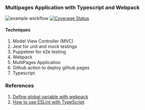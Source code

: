 ### Multipages Application with Typescript and Webpack 
![example workflow](https://github.com/zcemycl/webpack-ts-mpa-example/actions/workflows/main.yml/badge.svg) [![Coverage Status](https://coveralls.io/repos/github/zcemycl/webpack-ts-mpa-example/badge.svg?branch=main)](https://coveralls.io/github/zcemycl/webpack-ts-mpa-example?branch=main)

#### Techniques
1. Model View Controller (MVC)
2. Jest for unit and mock testings
3. Puppeteer for e2e testing
4. Webpack
5. MultiPages Application
6. Github action to deploy github pages
7. Typescript

### References
1. [Define global variable with webpack](https://stackoverflow.com/questions/37656592/define-global-variable-with-webpack)
2. [How to use ESLint with TypeScript](https://khalilstemmler.com/blogs/typescript/eslint-for-typescript/)